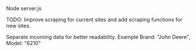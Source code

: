 Node server.js


TODO:
Improve scraping for current sites and add scraping functions for new sites.

Separate incoming data for better readability. Example Brand: "John Deere", Model: "6210"
